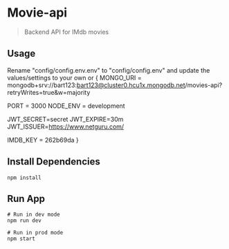# Movie-api

> Backend API for IMdb movies

## Usage

Rename "config/config.env.env" to "config/config.env" and update the values/settings to your own or
{
MONGO_URI = mongodb+srv://bart123:bart123@cluster0.hcu1x.mongodb.net/movies-api?retryWrites=true&w=majority

PORT = 3000
NODE_ENV = development

JWT_SECRET=secret
JWT_EXPIRE=30m
JWT_ISSUER=https://www.netguru.com/

IMDB_KEY = 262b69da
}

## Install Dependencies

```
npm install
```

## Run App

```
# Run in dev mode
npm run dev

# Run in prod mode
npm start
```
